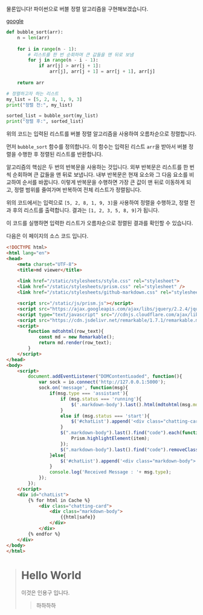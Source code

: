 물론입니다! 파이썬으로 버블 정렬 알고리즘을 구현해보겠습니다.

[google](https://www.google.com)

```python
def bubble_sort(arr):
    n = len(arr)
    
    for i in range(n - 1):
        # 리스트를 한 번 순회하며 큰 값들을 맨 뒤로 보냄
        for j in range(n - i - 1):
            if arr[j] > arr[j + 1]:
                arr[j], arr[j + 1] = arr[j + 1], arr[j]
    
    return arr

# 정렬하고자 하는 리스트
my_list = [5, 2, 8, 1, 9, 3]
print("정렬 전:", my_list)

sorted_list = bubble_sort(my_list)
print("정렬 후:", sorted_list)
```

위의 코드는 입력된 리스트를 버블 정렬 알고리즘을 사용하여 오름차순으로 정렬합니다. 

먼저 `bubble_sort` 함수를 정의합니다. 이 함수는 입력된 리스트 `arr`을 받아서 버블 정렬을 수행한 후 정렬된 리스트를 반환합니다.

알고리즘의 핵심은 두 번의 반복문을 사용하는 것입니다. 외부 반복문은 리스트를 한 번씩 순회하며 큰 값들을 맨 뒤로 보냅니다. 내부 반복문은 현재 요소와 그 다음 요소를 비교하여 순서를 바꿉니다. 이렇게 반복문을 수행하면 가장 큰 값이 맨 뒤로 이동하게 되고, 정렬 범위를 줄여가며 반복하여 전체 리스트가 정렬됩니다.

위의 코드에서는 입력으로 `[5, 2, 8, 1, 9, 3]`을 사용하여 정렬을 수행하고, 정렬 전과 후의 리스트를 출력합니다. 결과는 `[1, 2, 3, 5, 8, 9]`가 됩니다.

이 코드를 실행하면 입력한 리스트가 오름차순으로 정렬된 결과를 확인할 수 있습니다.

다음은 이 페이지의 소스 코드 입니다.
```html
<!DOCTYPE html>
<html lang="en">
<head>
    <meta charset="UTF-8">
    <title>md viewer</title>
    
    <link href="/static/stylesheets/style.css" rel="stylesheet">
    <link href="/static/stylesheets/prism.css" rel="stylesheet" />
	<link href="/static/stylesheets/github-markdown.css" rel="stylesheet">

    <script src="/static/js/prism.js"></script>
    <script src="https://ajax.googleapis.com/ajax/libs/jquery/2.2.4/jquery.min.js"></script>
    <script type="text/javascript" src="//cdnjs.cloudflare.com/ajax/libs/socket.io/4.6.1/socket.io.min.js"></script>
    <script src="https://cdn.jsdelivr.net/remarkable/1.7.1/remarkable.min.js"></script>
    <script>
        function mdtohtml(row_text){
            const md = new Remarkable();
            return md.render(row_text);
        }
    </script>
</head>
<body>
    <script>
        document.addEventListener("DOMContentLoaded", function(){
            var sock = io.connect('http://127.0.0.1:5000');
            sock.on('message', function(msg){
                if(msg.type === 'assistant'){
                    if (msg.status === 'running'){
                        $('.markdown-body').last().html(mdtohtml(msg.md));
                    }
                    else if (msg.status === 'start'){
                        $('#chatList').append('<div class="chatting-card"><div class="markdown-body">'+ mdtohtml(msg.md) + '</div></div>');
                    }
                    $(".markdown-body").last().find("code").each(function(index, item) {
                        Prism.highlightElement(item);
                    });
                    $(".markdown-body").last().find("code").removeClass('language-none');
                }else{
                    $('#chatList').append('<div class="markdown-body">'+ mdtohtml(msg.md) + '</div>');
                }
                console.log('Received Message : '+ msg.type);
            });
        });
    </script>
    <div id="chatList">
        {% for html in Cache %}
            <div class="chatting-card">
                <div class="markdown-body">
                    {{html|safe}}
                </div>
            </div>
        {% endfor %}
    </div>
</body>
</html>
```

> # Hello World
> 이것은 인용구 입니다.
>> 하하하하